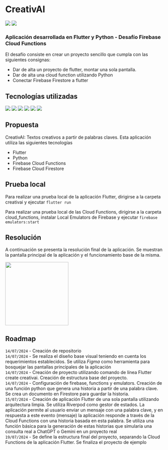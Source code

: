 # CreativAI
![](https://img.shields.io/badge/Dart-0175C2?style=for-the-badge&logo=dart&logoColor=white)
![](https://img.shields.io/badge/Flutter-02569B?style=for-the-badge&logo=flutter&logoColor=white)

### Aplicación desarrollada en Flutter y Python - Desafío Firebase Cloud Functions
El desafío consiste en crear un proyecto sencillo que cumpla con las siguientes consignas:

- Dar de alta un proyecto de flutter, montar una sola pantalla.
- Dar de alta una cloud function utilizando Python
- Conectar Firebase Firestore a flutter

## Tecnologías utilizadas
![](https://img.shields.io/badge/Dart-0175C2?style=for-the-badge&logo=dart&logoColor=white)
![](https://img.shields.io/badge/Flutter-02569B?style=for-the-badge&logo=flutter&logoColor=white)
![](https://img.shields.io/badge/Python-14354C?style=for-the-badge&logo=python&logoColor=white)
![](https://img.shields.io/badge/Firebase-F24E1E?style=for-the-badge&logo=firebase&logoColor=white)
![](https://img.shields.io/badge/VSCode-0078D4?style=for-the-badge&logo=visual%20studio%20code&logoColor=white)
![](https://img.shields.io/badge/Figma-F24E1E?style=for-the-badge&logo=figma&logoColor=white)

## Propuesta
CreativAI: Textos creativos a partir de palabras claves. Esta aplicación utiliza las siguientes tecnologías
- Flutter
- Python
- Firebase Cloud Functions
- Firebase Cloud Firestore

## Prueba local
Para realizar una prueba local de la aplicación Flutter, dirigirse a la carpeta creativai y ejecutar
`flutter run`

Para realizar una prueba local de las Cloud Functions, dirigirse a la carpeta cloud_functions, instalar Local Emulators de Firebase y ejecutar
`firebase emulators:start`

## Resolución
A continuación se presenta la resolución final de la aplicación. Se muestran la pantalla principal de la aplicación y el funcionamiento base de la misma.
<p float="left">
  <img src="https://media.giphy.com/media/v1.Y2lkPTc5MGI3NjExc2dkcHdhaHh3enYzOXY3OWNwNzMzZDJ4cG5qNWhpZXNvZ3EyamVtOCZlcD12MV9pbnRlcm5hbF9naWZfYnlfaWQmY3Q9Zw/qOkgLNCh7bKSAxZTq0/giphy.gif" width="200px">
</p>

## Roadmap
`14/07/2024` - Creación de repositorio<br>
`14/07/2024` - Se realiza el diseño base visual teniendo en cuenta los requerimientos establecidos. Se utiliza *Figma* como herramienta para bosquejar las pantallas principales de la aplicación<br>
`14/07/2024` - Creación de proyecto utilizando comando de línea Flutter create creativai. Creación de estructura base del proyecto.<br>
`14/07/2024` - Configuración de firebase, functions y emulators. Creación de una función python que genera una historia a partir de una palabra clave. Se crea un documento en Firestore para guardar la historia.<br>
`15/07/2024` - Creación de aplicación Flutter de una sola pantalla utilizando arquitectura limpia. Se utiliza Riverpod como gestor de estados. La aplicación permite al usuario enviar un mensaje con una palabra clave, y en respuesta a este evento (mensaje) la aplicación responde a través de la Cloud Functions con una historia basada en esta palabra. Se utiliza una función básica para la generación de estas historias que simularía una consulta real a ChatGPT o Gemini en un proyecto real<br>
`19/07/2024` - Se define la estructura final del proyecto, separando la Cloud Functions de la aplicación Flutter. Se finaliza el proyecto de ejemplo